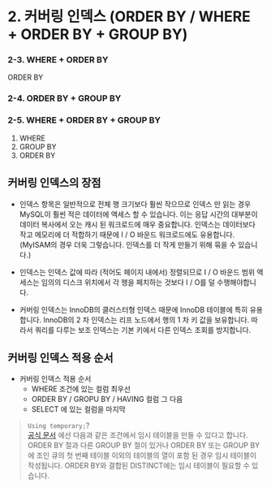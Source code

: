 # 2. 커버링 인덱스 (ORDER BY / WHERE + ORDER BY + GROUP BY)

### 2-3. WHERE + ORDER BY

ORDER BY 

### 2-4. ORDER BY + GROUP BY




### 2-5. WHERE + ORDER BY + GROUP BY

1. WHERE
2. GROUP BY
3. ORDER BY

## 커버링 인덱스의 장점

* 인덱스 항목은 일반적으로 전체 행 크기보다 훨씬 작으므로 인덱스 만 읽는 경우 MySQL이 훨씬 적은 데이터에 액세스 할 수 있습니다. 이는 응답 시간의 대부분이 데이터 복사에서 오는 캐시 된 워크로드에 매우 중요합니다. 인덱스는 데이터보다 작고 메모리에 더 적합하기 때문에 I / O 바운드 워크로드에도 유용합니다. (MyISAM의 경우 더욱 그렇습니다. 인덱스를 더 작게 만들기 위해 묶을 수 있습니다.)

* 인덱스는 인덱스 값에 따라 (적어도 페이지 내에서) 정렬되므로 I / O 바운드 범위 액세스는 임의의 디스크 위치에서 각 행을 페치하는 것보다 I / O를 덜 수행해야합니다. 

* 커버링 인덱스는 InnoDB의 클러스터형 인덱스 때문에 InnoDB 테이블에 특히 유용합니다. InnoDB의 2 차 인덱스는 리프 노드에서 행의 1 차 키 값을 보유합니다. 따라서 쿼리를 다루는 보조 인덱스는 기본 키에서 다른 인덱스 조회를 방지합니다.




## 커버링 인덱스 적용 순서

* 커버링 인덱스 적용 순서
  * WHERE 조건에 있는 컬럼 최우선
  * ORDER BY / GROPU BY / HAVING 컬럼 그 다음
  * SELECT 에 있는 컬럼을 마지막

> ```Using temporary;```?  
> [공식 문서](https://dev.mysql.com/doc/refman/8.0/en/internal-temporary-tables.html) 에선 다음과 같은 조건에서 임시 테이블을 만들 수 있다고 합니다.  
> ORDER BY 절과 다른 GROUP BY 절이 있거나 ORDER BY 또는 GROUP BY에 조인 큐의 첫 번째 테이블 이외의 테이블의 열이 포함 된 경우 임시 테이블이 작성됩니다.
> ORDER BY와 결합된 DISTINCT에는 임시 테이블이 필요할 수 있습니다.
